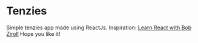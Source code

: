 # Tenzies

Simple tenzies app made using ReactJs.
Inspiration: [Learn React with Bob Ziroll](https://scrimba.com/learn/learnreact)
Hope you like it!
